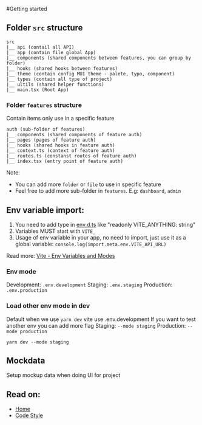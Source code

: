 #Getting started


## Folder `src` structure
```
src
|__ api (contail all API)
|__ app (contain file global App)
|__ components (shared components between features, you can group by folder)
|__ hooks (shared hooks between features)
|__ theme (contain config MUI theme - palete, typo, component)
|__ types (contain all type of project)
|__ ultils (shared helper functions)
|__ main.tsx (Root App)
```

### Folder `features` structure
Contain items only use in a specific feature
```
auth (sub-folder of features)
|__ components (shared components of feature auth)
|__ pages (pages of feature auth)
|__ hooks (shared hooks in feature auth)
|__ context.ts (context of feature auth)
|__ routes.ts (constanst routes of feature auth)
|__ index.tsx (entry point of feature auth)
```
Note:
- You can add more `folder` or `file` to use in specific feature
- Feel free to add more sub-folder in `features`. E.g: `dashboard`, `admin`

## Env variable import:
1. You need to add type in [env.d.ts](./src/env.d.ts) like "readonly VITE_ANYTHING: string"
2. Variables MUST start with `VITE_`
3. Usage of env variable in your app, no need to import, just use it as a global variable: `console.log(import.meta.env.VITE_API_URL)`

Read more: [Vite - Env Variables and Modes](https://vitejs.dev/guide/env-and-mode.html)

### Env mode
Development: `.env.development`
Staging: `.env.staging`
Production: `.env.production`

### Load other env mode in dev
Default when we use `yarn dev` vite use .env.development
If you want to test another env you can add more flag
Staging: `--mode staging`
Production: `--mode production`

```
yarn dev --mode staging
```

## Mockdata
Setup mockup data when doing UI for project

## Read on:

- [Home](../README.md)
- [Code Style](./CODE_STYLE.md)